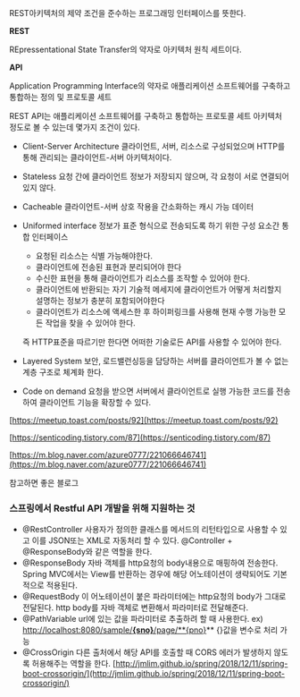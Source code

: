 REST아키텍처의 제약 조건을 준수하는 프로그래밍 인터페이스를 뜻한다.

**REST**

REpressentational State Transfer의 약자로 아키텍처 원칙 세트이다.

**API**

Application Programming Interface의 약자로 애플리케이션 소프트웨어를 구축하고 통합하는 정의 및 프로토콜 세트

REST API는 애플리케이션 소프트웨어를 구축하고 통합하는 프로토콜 세트 아키텍처 정도로 볼 수 있는데 몇가지 조건이 있다.

- Client-Server Architecture
클라이언트, 서버, 리소스로 구성되었으며 HTTP를 통해 관리되는 클라이언트-서버 아키텍처이다.
- Stateless
요청 간에 클라이언트 정보가 저장되지 않으며, 각 요청이 서로 연결되어있지 않다.
- Cacheable
클라이언트-서버 상호 작용을 간소화하는 캐시 가능 데이터
- Uniformed interface
정보가 표준 형식으로 전송되도록 하기 위한 구성 요소간 통합 인터페이스
    - 요청된 리소스는 식별 가능해야한다.
    - 클라이언트에 전송된 표현과 분리되어야 한다
    - 수신한 표현을 통해 클라이언트가 리소스를 조작할 수 있어야 한다.
    - 클라이언트에 반환되는 자기 기술적 메세지에 클라이언트가 어떻게 처리할지 설명하는 정보가 충분히 포함되어야한다
    - 클라이언트가 리소스에 액세스한 후 하이퍼링크를 사용해 현재 수행 가능한 모든 작업을 찾을 수 있어야 한다.
    
    즉 HTTP표준을 따르기만 한다면 어떠한 기술로든 API를 사용할 수 있어야 한다.
    
- Layered System
보안, 로드밸런싱등을 담당하는 서버를 클라이언트가 볼 수 없는 계층 구조로 체계화 한다.
- Code on demand
요청을 받으면 서버에서 클라이언트로 실행 가능한 코드를 전송하여 클라이언트 기능을 확장할 수 있다.

[https://meetup.toast.com/posts/92](https://meetup.toast.com/posts/92)

[https://senticoding.tistory.com/87](https://senticoding.tistory.com/87)

[https://m.blog.naver.com/azure0777/221066646741](https://m.blog.naver.com/azure0777/221066646741)

참고하면 좋은 블로그

### 스프링에서 Restful API 개발을 위해 지원하는 것

- @RestController
사용자가 정의한 클래스를 메서드의 리턴타입으로 사용할 수 있고 이를 JSON또는 XML로 자동처리 할 수 있다. @Controller + @ResponseBody와 같은 역할을 한다.
- @ResponseBody
자바 객체를 http요청의 body내용으로 매핑하여 전송한다. Spring MVC에서는 View를 반환하는 경우에 해당 어노테이션이 생략되어도 기본적으로 적용된다.
- @RequestBody
이 어노테이션이 붙은 파라미터에는 http요청의 body가 그대로 전달된다.
http body를 자바 객체로 변환해서 파라미터로 전달해준다.
- @PathVariable
url에 있는 값을 파라미터로 추출하려 할 때 사용한다.
ex) [http://localhost:8080/sample/**{sno}**/page/**{pno}](http://localhost:8080/sample/{sno}/page/{pno})** {}값을 변수로 처리 가능
- @CrossOrigin
다른 출처에서 해당 API를 호출할 때 CORS 에러가 발생하지 않도록 허용해주는 역할을 한다.
[http://jmlim.github.io/spring/2018/12/11/spring-boot-crossorigin/](http://jmlim.github.io/spring/2018/12/11/spring-boot-crossorigin/)
